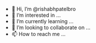 - 👋 Hi, I’m @rishabhpatelbro
- 👀 I’m interested in ...
- 🌱 I’m currently learning ...
- 💞️ I’m looking to collaborate on ...
- 📫 How to reach me ...

<!---
rishabhpatelbro/rishabhpatelbro is a ✨ special ✨ repository because its `README.md` (this file) appears on your GitHub profile.
You can click the Preview link to take a look at your changes.
--->
